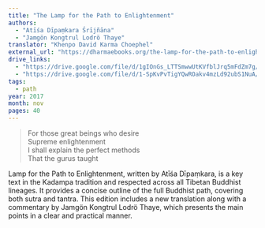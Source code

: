 ```yaml
---
title: "The Lamp for the Path to Enlightenment"
authors:
  - "Atīśa Dīpaṃkara Śrījñāna"
  - "Jamgön Kongtrul Lodrö Thaye"
translator: "Khenpo David Karma Choephel"
external_url: "https://dharmaebooks.org/the-lamp-for-the-path-to-enlightenment/"
drive_links:
  - "https://drive.google.com/file/d/1gIOnGs_LTTSmwwUtKVfblJrq5mFdZm7g/view?usp=drivesdk"
  - "https://drive.google.com/file/d/1-SpKvPvTigYQwROakv4mzLd92ubS1NuA/view?usp=drivesdk"
tags:
  - path
year: 2017
month: nov
pages: 40
---
```


> For those great beings who desire  
Supreme enlightenment  
I shall explain the perfect methods  
That the gurus taught  

Lamp for the Path to Enlightenment, written by Atīśa Dīpaṃkara, is a key text in the Kadampa tradition and respected across all Tibetan Buddhist lineages. It provides a concise outline of the full Buddhist path, covering both sutra and tantra. This edition includes a new translation along with a commentary by Jamgön Kongtrul Lodrö Thaye, which presents the main points in a clear and practical manner.